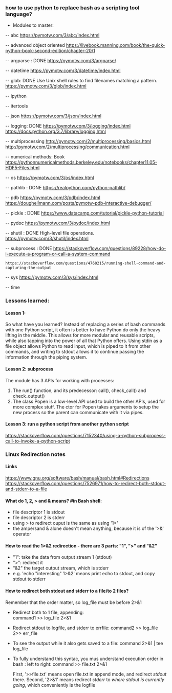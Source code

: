 ### how to use python to replace bash as a scripting tool language?
- Modules to master:

-- abc
    https://pymotw.com/3/abc/index.html

-- advanced object oriented
    https://livebook.manning.com/book/the-quick-python-book-second-edition/chapter-20/1

-- argparse : DONE 
    https://pymotw.com/3/argparse/

-- datetime
    https://pymotw.com/3/datetime/index.html

-- glob: DONE
    Use Unix shell rules to find filenames matching a pattern.
    https://pymotw.com/3/glob/index.html
    
-- ipython

-- itertools

-- json
    https://pymotw.com/3/json/index.html

-- logging: DONE
    https://pymotw.com/3/logging/index.html
    https://docs.python.org/3.7/library/logging.html
    
-- multiprocessing
    http://pymotw.com/2/multiprocessing/basics.html
    http://pymotw.com/2/multiprocessing/communication.html

-- numerical methods:
    Book
    https://pythonnumericalmethods.berkeley.edu/notebooks/chapter11.05-HDF5-Files.html

-- os
    https://pymotw.com/3/os/index.html

-- pathlib : DONE
    https://realpython.com/python-pathlib/

-- pdb
    https://pymotw.com/3/pdb/index.html
    https://doughellmann.com/posts/pymotw-pdb-interactive-debugger/

-- pickle : DONE
    https://www.datacamp.com/tutorial/pickle-python-tutorial

-- pydoc
    https://pymotw.com/3/pydoc/index.html

-- shutil : DONE
    High-level file operations.
    https://pymotw.com/3/shutil/index.html

-- subprocess : DONE
    https://stackoverflow.com/questions/89228/how-do-i-execute-a-program-or-call-a-system-command
    
    https://stackoverflow.com/questions/4760215/running-shell-command-and-capturing-the-output

-- sys
    https://pymotw.com/3/sys/index.html

-- time









### Lessons learned:
#### Lesson 1:
So what have you learned? Instead of replacing a series of bash commands with one Python script, it often is better 
to have Python do only the heavy lifting in the middle. This allows for more modular and reusable scripts, while also 
tapping into the power of all that Python offers. Using stdin as a file object allows Python to read input, which is 
piped to it from other commands, and writing to stdout allows it to continue passing the information through the piping system. 


#### Lesson 2: subprocess
The module has 3 APIs for working with processes:
1. The run() function, and its predecessor: call(), check_call() and check_output()
2. The class Popen is a low-level API used to build the other APIs, used for more complex stuff. The ctor for Popen takes arguments to setup the new process so the parent can communicate with it via pipes.


#### Lesson 3: run a python script from another python script
https://stackoverflow.com/questions/7152340/using-a-python-subprocess-call-to-invoke-a-python-script



### Linux Redirection notes
#### Links
https://www.gnu.org/software/bash/manual/bash.html#Redirections
https://stackoverflow.com/questions/7526971/how-to-redirect-both-stdout-and-stderr-to-a-file


#### What do 1, 2, > and & means? #in Bash shell: 
- file descriptor 1 is stdout
- file descriptor 2 is stderr
- using > to redirect ouput is the same as using '1>'
- the ampersand & alone doesn't mean anything, because it is of the '>&' operator

#### How to read the 1>&2 redirection - there are 3 parts: "1", ">" and "&2"
- "1": take the data from output stream 1 (stdout)
- ">": redirect it
- "&2" the target output stream, which is stderr
- e.g. 'echo "interesting" 1>&2' means print echo to stdout, and copy stdout to stderr

#### How to redirect both stdout and stderr to a file/to 2 files?
  Remember that the order matter, so log_file must be before 2>&1
- Redirect both to 1 file, appending:  
    command1 >> log_file 2>&1

- Redirect stdout to logfile, and stderr to errfile: 
    command2 >> log_file 2>> err_file

- To see the output while it also gets saved to a file:
    command 2>&1 | tee log_file

- To fully understand this syntac, you mus understand execution order in bash : left to right:
    command >> file.txt 2>&1

    First, '>>file.txt' means open file.txt in append mode, and redirect *stdout* there.
    Second, '2>&1' means redirect *stderr* to *where stdout is currently going*, which conveniently is the logfile

